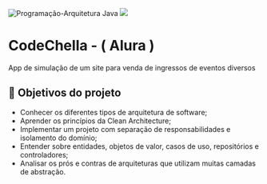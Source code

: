 ![Programação-Arquitetura Java](https://blog.cleancoder.com/uncle-bob/images/2012-08-13-the-clean-architecture/CleanArchitecture.jpg)
![](https://img.shields.io/github/license/alura-cursos/android-com-kotlin-personalizando-ui)

# CodeChella - ( Alura )

App de simulação de um site para venda de ingressos de eventos diversos

## 🔨 Objetivos do projeto

- Conhecer os diferentes tipos de arquitetura de software;
- Aprender os princípios da Clean Architecture;
- Implementar um projeto com separação de responsabilidades e isolamento do domínio;
- Entender sobre entidades, objetos de valor, casos de uso, repositórios e controladores;
- Analisar os prós e contras de arquiteturas que utilizam muitas camadas de abstração.
